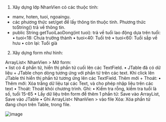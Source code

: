 1.	Xây dựng lớp NhanVien có các thuộc tính: 
-	manv, hoten, tuoi, ngoaingu.
-	các phương thức set/get để lấy thông tin thuộc tính. Phương thức toString() trả về thông tin.
-	public String getTuoiLaoDong(int tuoi): trả về tuổi lao động dựa trên tuổi:
•	tuoi<18: Chưa trưởng thành
•	tuoi<40: Tuổi trẻ	•	tuoi<60: Tuổi sắp về hưu
•	còn lại: Tuổi già
2.	Xây dựng form như hình:
 	
ArrayList< NhanVien >
Mở form:  
•	list có 4 phần tử, hiển thị phần tử cuối lên các TextField. 
•	JTable đã có dữ liệu + JTable chọn dòng tương ứng với phần tử trên các text. 
Khi click lên JTable thì hiển thị phần tử tương ứng lên các TextField. 
Thêm mới + Thoát: 
•	Thêm mới: Xóa trắng dữ liệu tại các Text, và cho phép nhập liệu trên các text 
•	Thoát: Thoát khỏi chương trình.
Ghi: 
•	Kiểm tra rỗng, kiểm tra tuổi là số, tuổi 15-65 
•	Lấy dữ liệu trên form để thêm 1 phần tử: Save vào ArrayList, Save vào JTable 
•	Ghi ArrayList< NhanVien > vào file 
Xóa: Xóa phần tử đang chọn trên Table, trong file. 


![image](https://github.com/ThaoCandy/JAVA2_TryTest/assets/147786828/a31469a7-f784-43c5-99fd-5adb57c8110f)

